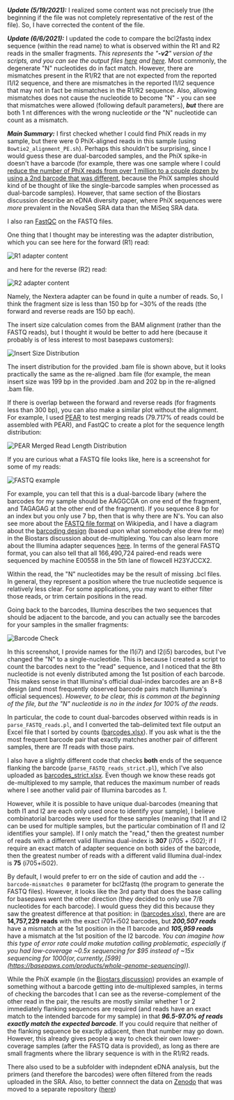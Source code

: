 ***Update (5/19/2021):*** I realized some content was not precisely true (the beginning if the file was not completely representative of the rest of the file).  So, I have corrected the content of the file.

***Update (6/6/2021):*** I updated the code to compare the bcl2fastq index sequence (within the read name) to what is observed within the R1 and R2 reads in the smaller fragments.  *This represents the "**-v2**" version of the scripts, and you can see the output files [here](https://github.com/cwarden45/Bastu_Cat_Genome/blob/master/Basepaws_Notes/Read_QC/barcodes-v2.xlsx) and [here](https://github.com/cwarden45/Bastu_Cat_Genome/blob/master/Basepaws_Notes/Read_QC/barcodes_strict-v2.xlsx).*  Most commonly, the degenerate "N" nucleotides do in fact match.  However, there are mismatches present in the R1/R2 that are not expected from the reported I1/I2 sequence, and there are mismatches in the reported I1/I2 sequence that may not in fact be mismatches in the R1/R2 sequence.  Also, allowing mismatches does not cause the nucleotide to become "N" - you can see that mismatches were allowed (following default parameters), ***but*** there are both 1 nt differences with the wrong nucleotide *or* the "N" nucleotide can count as a mismatch.

***Main Summary:*** I first checked whether I could find PhiX reads in my sample, but there were 0 PhiX-aligned reads in this sample (using `Bowtie2_alignment_PE.sh`).  Perhaps this shouldn't be surprising, since I would guess these are dual-barcoded samples, and the PhiX spike-in doesn't have a barcode (for example, there was one sample where I could [reduce the number of PhiX reads from over 1 million to a couple dozen by using a 2nd barcode that was different](https://www.biostars.org/p/376585/#380738), because the PhiX samples should kind of be thought of like the single-barcode samples when processed as dual-barcode samples).  However, that same section of the Biostars discussion describe an eDNA diversity paper, where PhiX sequences were *more* prevalent in the NovaSeq SRA data than the MiSeq SRA data.

I also ran [FastQC](https://www.bioinformatics.babraham.ac.uk/projects/fastqc/) on the FASTQ files.

One thing that I thought may be interesting was the adapter distribution, which you can see here for the forward (R1) read:

![R1 adapter content](FastQC_adapter_content_R1.png "R1 adapter content")

and here for the reverse (R2) read:

![R2 adapter content](FastQC_adapter_content_R1.png "R2 adapter content")

Namely, the Nextera adapter can be found in quite a number of reads.  So, I think the fragment size is less than 150 bp for ~30% of the reads (the forward and reverse reads are 150 bp each).

The insert size calculation comes from the BAM alignment (rather than the FASTQ reads), but I thought it would be better to add here (because it probably is of less interest to most basepaws customers):

![Insert Size Distribution](Provided_BAM_Insert_Size.PNG "Insert Size Distribution")

The insert distribution for the provided .bam file is shown above, but it looks practically the same as the re-aligned .bam file (for example, the mean insert size was 199 bp in the provided .bam and 202 bp in the re-aligned .bam file.

If there is overlap between the forward and reverse reads (for fragments less than 300 bp), you can also make a similar plot without the alignment.  For example, I used [PEAR](https://www.h-its.org/downloads/pear-academic/) to test merging reads (79.717% of reads could be assembled with PEAR), and FastQC to create a plot for the sequence length distribution:

![PEAR Merged Read Length Distribution](PEAR_sequence_length_distribution.png "PEAR Merged Read Length Distribution")

If you are curious what a FASTQ file looks like, here is a screenshot for some of my reads:

![FASTQ example](FASTQ_R1_screenshot.PNG "FASTQ example")

For example, you can tell that this is a dual-barcode libary (where the barcodes for my sample should be AAGGCGA on one end of the fragment, and TAGAGAG at the other end of the fragment).  If you sequence 8 bp for an index but you only use 7 bp, then that is why there are N's.  You can also see more about the [FASTQ file format](https://en.wikipedia.org/wiki/FASTQ_format) on Wikipedia, and I have a diagram about the [barcoding design](https://www.biostars.org/p/376585/#376623) (based upon what somebody else drew for me) in the Biostars discussion about de-multiplexing.  You can also learn more about the Illumina adapter sequences [here](https://support.illumina.com/content/dam/illumina-support/documents/documentation/chemistry_documentation/experiment-design/illumina-adapter-sequences-1000000002694-09.pdf).  In terms of the general FASTQ format, you can also tell that all 166,490,724 paired-end reads were sequenced by machine E00558 in the 5th lane of flowcell H23YJCCX2.

Within the read, the "N" nucleotides may be the result of missing .bcl files.  In general, they represent a position where the true nucleotide sequence is relatively less clear.  For some applications, you may want to either filter those reads, or trim certain positions in the read.

Going back to the barcodes, Illumina describes the two sequences that should be adjacent to the barcode, and you can actually see the barcodes for your samples in the smaller fragments:

![Barcode Check](revcom_adapter_with_barcode.PNG "Barcode Check")

In this screenshot, I provide names for the I1(i7) and I2(i5) barcodes, but I've changed the "N" to a single-nucleotide.  This is because I created a script to count the barcodes next to the "read" sequence, and I noticed that the 8th nucleotide is not evenly distributed among the 1st position of each barcode.  This makes sense in that Illumina's official dual-index barcodes are an 8+8 design (and most frequently observed barcode pairs match Illumina's official sequences).  *However, to be clear, this is common at the beginning of the file, but the "N" nucleotide is no in the index for 100% of the reads*.

In particular, the code to count dual-barcodes observed within reads is in `parse_FASTQ_reads.pl`, and I converted the tab-delimited text file output an Excel file that I sorted by counts ([barcodes.xlsx](https://github.com/cwarden45/Bastu_Cat_Genome/blob/master/Basepaws_Notes/Read_QC/barcodes.xlsx)). If you ask what is the the most frequent barcode pair that exactly matches another pair of different samples, there are *11* reads with those pairs.

I also have a slightly different code that checks **both** ends of the sequence flanking the barcode (`parse_FASTQ_reads_strict.pl`), which I've also uploaded as [barcodes_strict.xlsx](https://github.com/cwarden45/Bastu_Cat_Genome/blob/master/Basepaws_Notes/Read_QC/barcodes_strict.xlsx).  Even though we know these reads got de-multiplexed to my sample, that reduces the maximum number of reads where I see another valid pair of Illumina barcodes as *1*.

However, while it is possible to have unique dual-barcodes (meaning that both I1 and I2 are each only used once to identify your sample), I believe combinatorial barcodes were used for these samples (meaning that I1 and I2 can be used for multiple samples, but the particular combination of I1 and I2 identifies your sample).  If I only match the "read," then the greatest number of reads with a different valid Illumina dual-index is **307** (i705 + i502); if I require an exact match of adapter sequence on both sides of the barcode, then the greatest number of reads with a different valid Illumina dual-index is **75** (i705+i502).

By default, I would prefer to err on the side of caution and add the `--barcode-mismatches 0` parameter for bcl2fastq (the program to generate the FASTQ files).  However, it looks like the 3rd party that does the base calling for basepaws went the other direction (they decided to only use 7/8 nucleotides for each barcode).  I would guess they did this because  they saw the greatest difference at that position: in ([barcodes.xlsx](https://github.com/cwarden45/Bastu_Cat_Genome/blob/master/Basepaws_Notes/Read_QC/barcodes.xlsx)), there are are **14,757,229 reads** with the exact i701+i502 barcodes, but ***200,507 reads*** have a mismatch at the 1st position in the I1 barcode and ***105,959 reads*** have a mismatch at the 1st position of the I2 barcode.  *You can imagine how this type of error rate could make mutation calling problematic, especially if you had low-coverage ~0.5x sequencing for $95 instead of ~15x sequencing for $1000 (or, currently, [$599](https://basepaws.com/products/whole-genome-sequencing)).*

While the PhiX example (in the [Biostars discussion](https://www.biostars.org/p/376585/#378708)) provides an example of something without a barcode getting into de-multiplexed samples, in terms of checking the barcodes that I can see as the reverse-complement of the other read in the pair, the results are mostly similar whether 1 or 2 immediately flanking sequences are required (and reads have an exact match to the intended barcode for my sample) in that ***96.5-97.0% of reads exactly match the expected barcode***.  If you could require that neither of the flanking sequence be exactly adjacent, then that number may go down.  However, this already gives people a way to check their own lower-coverage samples (after the FASTQ data is provided), as long as there are small fragments where the library sequence is with in the R1/R2 reads.

There also used to be a subfolder with indepndent eDNA analysis, but the primers (and therefore the barcodes) were often filtered from the reads uploaded in the SRA.  Also, to better connnect the data on [Zenodo](https://zenodo.org/record/4546559) that was moved to a separate repository ([here](https://github.com/cwarden45/PRJNA513845-eDNA_reanalysis))
